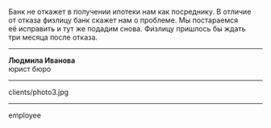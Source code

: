 
Банк не откажет в получении ипотеки нам как посреднику. В отличие от отказа физлицу банк скажет нам о проблеме. Мы постараемся её исправить и тут же подадим снова. Физлицу пришлось бы ждать три месяца после отказа.

----

<b>Людмила Иванова</b><br />юрист бюро

----

clients/photo3.jpg

----

employee